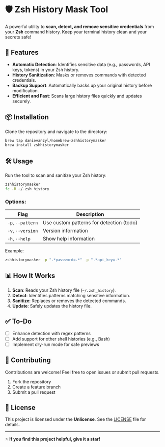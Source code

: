 # 🛡️ Zsh History Mask Tool

A powerful utility to **scan, detect, and remove sensitive credentials** from your **Zsh** command history. Keep your terminal history clean and your secrets safe!

## 🚀 Features

- **Automatic Detection**: Identifies sensitive data (e.g., passwords, API keys, tokens) in your Zsh history.
- **History Sanitization**: Masks or removes commands with detected credentials.
- **Backup Support**: Automatically backs up your original history before modification.
- **Efficient and Fast**: Scans large history files quickly and updates securely.

## 📦 Installation

Clone the repository and navigate to the directory:

```bash
brew tap danievanzyl/homebrew-zshhistorymasker
brew install zshhistorymasker
```

## 🛠️ Usage

Run the tool to scan and sanitize your Zsh history:

```bash
zshhistorymasker
fc -R ~/.zsh_history
```

### Options:

| Flag              | Description                              |
| ----------------- | ---------------------------------------- |
| `-p`, `--pattern` | Use custom patterns for detection (todo) |
| `-v`, `--version` | Version information                      |
| `-h`, `--help`    | Show help information                    |

Example:

```bash
zshhistorymasker -p ".*password=.*" -p ".*api_key=.*"
```

## 📊 How It Works

1. **Scan**: Reads your Zsh history file (`~/.zsh_history`).
2. **Detect**: Identifies patterns matching sensitive information.
3. **Sanitize**: Replaces or removes the detected commands.
4. **Update**: Safely updates the history file.

## ✅ To-Do

- [ ] Enhance detection with regex patterns
- [ ] Add support for other shell histories (e.g., Bash)
- [ ] Implement dry-run mode for safe previews

## 🤝 Contributing

Contributions are welcome! Feel free to open issues or submit pull requests.

1. Fork the repository
2. Create a feature branch
3. Submit a pull request

## 📄 License

This project is licensed under the **Unlicense**. See the [LICENSE](LICENSE) file for details.

---

⭐️ **If you find this project helpful, give it a star!**
